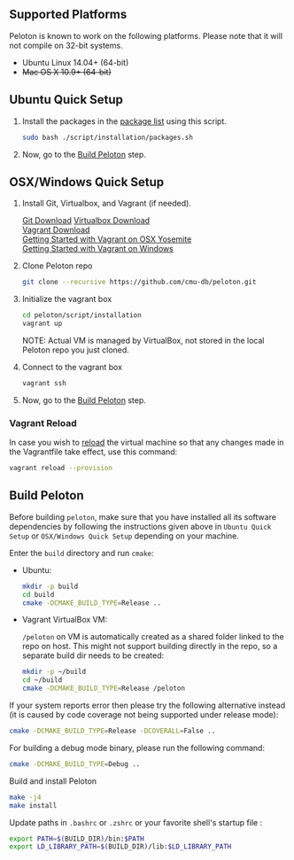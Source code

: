 ## Supported Platforms

Peloton is known to work on the following platforms. Please note that it will not compile on 32-bit systems.

* Ubuntu Linux 14.04+ (64-bit)
* <s>Mac OS X 10.9+ (64-bit)</s>

## Ubuntu Quick Setup

1. Install the packages in the [package list](https://github.com/cmu-db/peloton/blob/master/script/installation/packages.sh) using this script.

    ```sh
    sudo bash ./script/installation/packages.sh
    ```

2. Now, go to the [Build Peloton](https://github.com/cmu-db/peloton/wiki/Installation#build-peloton) step.

## OSX/Windows Quick Setup

1. Install Git, Virtualbox, and Vagrant (if needed).

    [Git Download](https://git-scm.com/)
    [Virtualbox Download](https://www.virtualbox.org/wiki/Downloads)  
    [Vagrant Download](https://www.vagrantup.com/downloads.html)  
    [Getting Started with Vagrant on OSX Yosemite](https://web.archive.org/web/20160309165307/http://coolestguidesontheplanet.com/getting-started-vagrant-os-osx-10-9-mavericks)   
    [Getting Started with Vagrant on Windows](http://www.sitepoint.com/getting-started-vagrant-windows/)

2. Clone Peloton repo

    ```sh
    git clone --recursive https://github.com/cmu-db/peloton.git
    ```

3. Initialize the vagrant box

    ```sh
    cd peloton/script/installation
    vagrant up
    ```

   NOTE: Actual VM is managed by VirtualBox, not stored in the local Peloton repo you just cloned.

4. Connect to the vagrant box

    ```sh
    vagrant ssh
    ```

5. Now, go to the [Build Peloton](https://github.com/cmu-db/peloton/wiki/Installation/#build-peloton) step.

### Vagrant Reload

In case you wish to [reload](https://docs.vagrantup.com/v2/cli/reload.html) the virtual machine so that any changes made in the Vagrantfile take effect, use this command:

```sh
vagrant reload --provision
```

## Build Peloton

Before building `peloton`, make sure that you have installed all its software dependencies by following the instructions given above in `Ubuntu Quick Setup` or `OSX/Windows Quick Setup` depending on your machine. 

Enter the `build` directory and run `cmake`:

* Ubuntu:

	```sh
	mkdir -p build
	cd build
	cmake -DCMAKE_BUILD_TYPE=Release ..
	```

* Vagrant VirtualBox VM:

	`/peloton` on VM is automatically created as a shared folder linked to the repo on host. This might not support building directly in the repo, so a separate build dir needs to be created:
	
	```sh
	mkdir -p ~/build
	cd ~/build
	cmake -DCMAKE_BUILD_TYPE=Release /peloton
	```

If your system reports error then please try the following alternative instead (it is caused by code coverage not being supported under release mode):

```sh
cmake -DCMAKE_BUILD_TYPE=Release -DCOVERALL=False ..
```

For building a debug mode binary, please run the following command:

```sh
cmake -DCMAKE_BUILD_TYPE=Debug .. 
```

Build and install Peloton

```sh
make -j4
make install
```

Update paths in `.bashrc` or `.zshrc` or your favorite shell's startup file :

```sh
export PATH=$(BUILD_DIR)/bin:$PATH
export LD_LIBRARY_PATH=$(BUILD_DIR)/lib:$LD_LIBRARY_PATH
```
